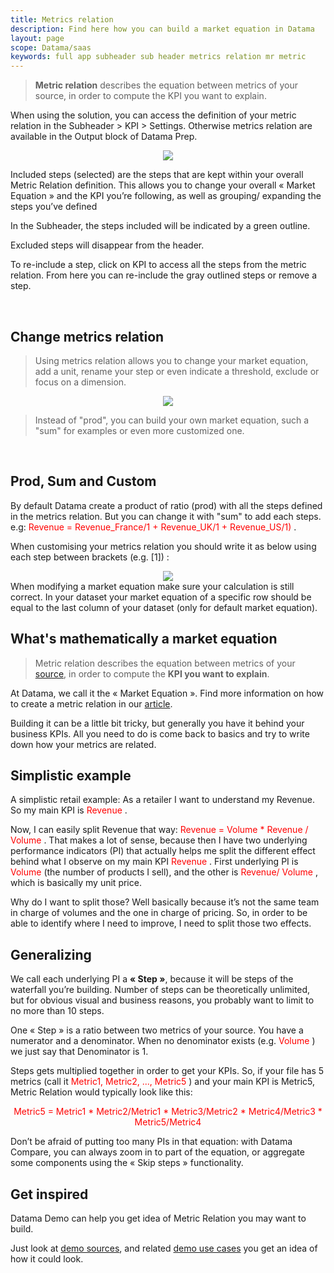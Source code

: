 ```yaml
---
title: Metrics relation
description: Find here how you can build a market equation in Datama
layout: page
scope: Datama/saas
keywords: full app subheader sub header metrics relation mr metric
---
```


> **Metric relation** describes the equation between metrics of your source, in order to compute the KPI you want to explain.

When using the solution, you can access the definition of your metric relation in the Subheader > KPI > Settings. Otherwise metrics relation are available in the Output block of Datama Prep.
<br>

<center><img src="{{site.url}}/{{site.baseurl}}/core_app/new/interface/subheader/images/Edit_metricsrel.jpg"/></center>

Included steps (selected) are the steps that are kept within your overall Metric Relation definition. This allows you to change your overall « Market Equation » and the KPI you’re following, as well as grouping/ expanding the steps you’ve defined

In the Subheader, the steps included will be indicated by a green outline.

Excluded steps will disappear from the header.

To re-include a step, click on KPI to access all the steps from the metric relation. From here you can re-include the gray outlined steps or remove a step.

<br>

## Change metrics relation
> Using metrics relation allows you to change your market equation, add a unit, rename your step or even indicate a threshold, exclude or focus on a dimension.

<center><img src="{{site.url}}/{{site.baseurl}}/core_app/new/interface/subheader/images/metrics_relation.jpg"/></center>

> Instead of "prod", you can build your own market equation, such a "sum" for examples or even more customized one.
<br>

## Prod, Sum and Custom

By default Datama create a product of ratio (prod) with all the steps defined in the metrics relation.
But you can change it with "sum" to add each steps. e.g: <span style="color:red">Revenue = Revenue_France/1 + Revenue_UK/1 + Revenue_US/1) </span>.

When customising your metrics relation you should write it as below using each step between brackets (e.g. [1]) :
<center><img src="{{site.url}}/{{site.baseurl}}/core_app/new/interface/subheader/images/custom_metricsRel.jpg"/></center>
When modifying a market equation make sure your calculation is still correct. In your dataset your market equation of a specific row should be equal to the last column of your dataset (only for default market equation).
<br>

## What's mathematically a market equation

> Metric relation describes the equation between metrics of your [source]({{site.url}}/{{site.baseurl}}/core_app/header/input/source.html), in order to compute the **KPI you want to explain**.

At Datama, we call it the « Market Equation ». Find more information on how to create a metric relation in our [article](https://datama.io/how-to-build-my-business-metric-relation/).

Building it can be a little bit tricky, but generally you have it behind your business KPIs. All you need to do is come back to basics and try to write down how your metrics are related.
<br>

## Simplistic example

A simplistic retail example: As a retailer I want to understand my Revenue. So my main KPI is <span style="color:red"> Revenue </span>.

Now, I can easily split Revenue that way: <span style="color:red"> Revenue = Volume * Revenue / Volume </span>. That makes a lot of sense, because then I have two underlying performance indicators (PI) that actually helps me split the different effect behind what I observe on my main KPI <span style="color:red"> Revenue </span>. First underlying PI is <span style="color:red"> Volume </span> (the number of products I sell), and the other is <span style="color:red"> Revenue/ Volume </span>, which is basically my unit price.

Why do I want to split those? Well basically because it’s not the same team in charge of volumes and the one in charge of pricing. So, in order to be able to identify where I need to improve, I need to split those two effects.
<br>

## Generalizing

We call each underlying PI a **« Step »**, because it will be steps of the waterfall you’re building. Number of steps can be theoretically unlimited, but for obvious visual and business reasons, you probably want to limit to no more than 10 steps.

One « Step » is a ratio between two metrics of your source. You have a numerator and a denominator. When no denominator exists (e.g. <span style="color:red"> Volume </span>) we just say that Denominator is 1.

Steps gets multiplied together in order to get your KPIs. So, if your file has 5 metrics (call it <span style="color:red"> Metric1, Metric2, ..., Metric5 </span>) and your main KPI is Metric5, Metric Relation would typically look like this:

 <center> <span style="color:red"> Metric5 = Metric1 * Metric2/Metric1 * Metric3/Metric2 * Metric4/Metric3 * Metric5/Metric4 </span> </center>

Don’t be afraid of putting too many PIs in that equation: with Datama Compare, you can always zoom in to part of the equation, or aggregate some components using the « Skip steps » functionality.
<br>

## Get inspired

Datama Demo can help you get idea of Metric Relation you may want to build.

Just look at [demo sources](https://docs.google.com/spreadsheets/d/1bNEeqm5CfpPmYPr_t4ff1xcJkSBKoVvwJd4vKB0sDzs/edit#gid=0), and related [demo use cases](https://app2.Datama.io/a/dashboard/home) you get an idea of how it could look.

